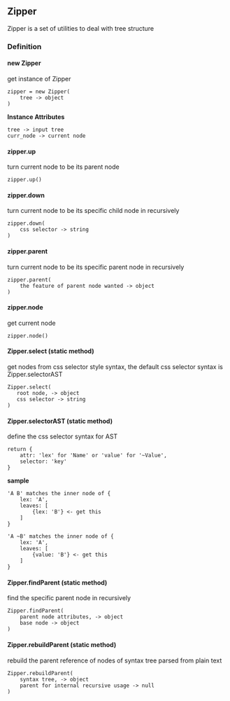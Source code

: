 ## Zipper

Zipper is a set of utilities to deal with tree structure

### Definition

#### new Zipper
get instance of Zipper
```
zipper = new Zipper(
    tree -> object
)
```

**Instance Attributes**
```
tree -> input tree
curr_node -> current node
```
#### zipper.up
turn current node to be its parent node
```
zipper.up()
```

#### zipper.down
turn current node to be its specific child node in recursively
```
zipper.down(
    css selector -> string
)
```

#### zipper.parent
turn current node to be its specific parent node in recursively
```
zipper.parent(
    the feature of parent node wanted -> object
)
```
#### zipper.node
get current node
```
zipper.node()
```


#### Zipper.select (static method)
get nodes from css selector style syntax, the default css selector syntax is Zipper.selectorAST
```
Zipper.select(
   root node, -> object
   css selector -> string
)
```

#### Zipper.selectorAST (static method)
define the css selector syntax for AST
```
return {
    attr: 'lex' for 'Name' or 'value' for '~Value',
    selector: 'key'
}
```

**sample**
```
'A B' matches the inner node of {
    lex: 'A',
    leaves: [
        {lex: 'B'} <- get this
    ]
}

'A ~B' matches the inner node of {
    lex: 'A',
    leaves: [
        {value: 'B'} <- get this
    ]
}
```

#### Zipper.findParent (static method)
find the specific parent node in recursively
```
Zipper.findParent(
    parent node attributes, -> object
    base node -> object
)
```

#### Zipper.rebuildParent (static method)
rebuild the parent reference of nodes of syntax tree parsed from plain text
```
Zipper.rebuildParent(
    syntax tree, -> object
    parent for internal recursive usage -> null
)
```
